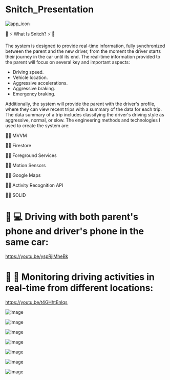 # Snitch_Presentation
![app_icon](https://github.com/Alpha110R/Snitch_Presentation/assets/68230416/bb6f2fb6-1cdd-4ae1-be33-066b3336c134)

:star2: :zap: What Is Snitch? :zap: :star2:

The system is designed to provide real-time information, fully synchronized between the parent and the new driver, from the moment the driver starts their journey in the car until its end. The real-time information provided to the parent will focus on several key and important aspects:

- Driving speed.
- Vehicle location.
- Aggressive accelerations.
- Aggressive braking.
- Emergency braking.
  
Additionally, the system will provide the parent with the driver's profile, where they can view recent trips with a summary of the data for each trip. The data summary of a trip includes classifying the driver's driving style as aggressive, normal, or slow.
The engineering methods and technologies I used to create the system are:

:man_technologist: MVVM

:man_technologist: Firestore

:man_technologist: Foreground Services

:man_technologist: Motion Sensors

:man_technologist: Google Maps

:man_technologist: Activity Recognition API

:man_technologist: SOLID

# :car: :computer: Driving with both parent's phone and driver's phone in the same car: 

https://youtu.be/yspRjiMheBk

# :car: :police_officer:  Monitoring driving activities in real-time from different locations:
https://youtu.be/t4GHhtEnIqs

![image](https://github.com/Alpha110R/Snitch_Presentation/assets/68230416/66708c81-7114-4a5e-85d1-10a88f3a757e)

![image](https://github.com/Alpha110R/Snitch_Presentation/assets/68230416/9e65c65d-3776-41bf-a6d2-c5ba3e190517)

![image](https://github.com/Alpha110R/Snitch_Presentation/assets/68230416/4f05d9dd-d853-4db2-82db-21ff96bf364d)

![image](https://github.com/Alpha110R/Snitch_Presentation/assets/68230416/8591670b-7ae1-4dc1-b5fd-ed578ab8df7a)

![image](https://github.com/Alpha110R/Snitch_Presentation/assets/68230416/a4646598-4e86-44c4-b704-df92b1d4c6a6)

![image](https://github.com/Alpha110R/Snitch_Presentation/assets/68230416/baae9609-7910-42b9-8422-9fe9c0feb015)

![image](https://github.com/Alpha110R/Snitch_Presentation/assets/68230416/70256ba8-42a5-41cf-ab8f-288a63ab1c12)
